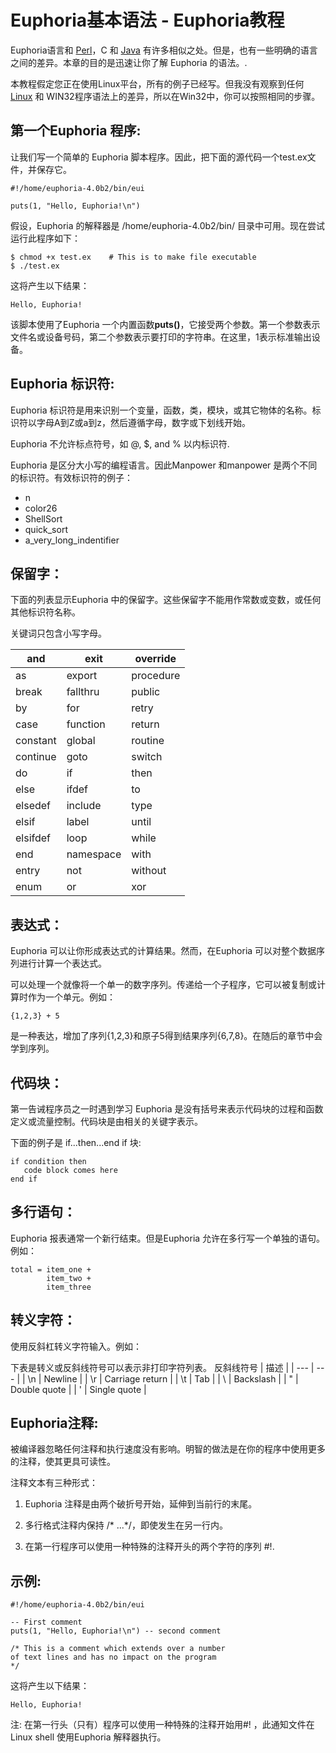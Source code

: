 # Euphoria基本语法 - Euphoria教程

Euphoria语言和 [Perl](http://www.yiibai.com/perl)，C 和 [Java](http://www.yiibai.com/java) 有许多相似之处。但是，也有一些明确的语言之间的差异。本章的目的是迅速让你了解 Euphoria 的语法。.

本教程假定您正在使用Linux平台，所有的例子已经写。但我没有观察到任何 [Linux](http://www.yiibai.com/linux) 和 WIN32程序语法上的差异，所以在Win32中，你可以按照相同的步骤。


## 第一个Euphoria 程序:

让我们写一个简单的 Euphoria 脚本程序。因此，把下面的源代码一个test.ex文件，并保存它。
 

```
#!/home/euphoria-4.0b2/bin/eui

puts(1, "Hello, Euphoria!\n")

```


假设，Euphoria 的解释器是 /home/euphoria-4.0b2/bin/ 目录中可用。现在尝试运行此程序如下：
 

```
$ chmod +x test.ex    # This is to make file executable
$ ./test.ex

```


这将产生以下结果：
 

```
Hello, Euphoria!

```


该脚本使用了Euphoria 一个内置函数**puts()**，它接受两个参数。第一个参数表示文件名或设备号码，第二个参数表示要打印的字符串。在这里，1表示标准输出设备。


## Euphoria 标识符:

Euphoria 标识符是用来识别一个变量，函数，类，模块，或其它物体的名称。标识符以字母A到Z或a到z，然后遵循字母，数字或下划线开始。

Euphoria 不允许标点符号，如 @, $, and % 以内标识符.

Euphoria 是区分大小写的编程语言。因此Manpower 和manpower 是两个不同的标识符。有效标识符的例子：

*   n
*   color26
*   ShellSort
*   quick_sort
*   a_very_long_indentifier


## 保留字：

下面的列表显示Euphoria 中的保留字。这些保留字不能用作常数或变数，或任何其他标识符名称。

关键词只包含小写字母。

| and | exit | override |
| --- | --- | --- |
| as | export | procedure |
| break | fallthru | public |
| by | for | retry |
| case | function | return |
| constant | global | routine |
| continue | goto | switch |
| do | if | then |
| else | ifdef | to |
| elsedef | include | type |
| elsif | label | until |
| elsifdef | loop | while |
| end | namespace | with |
| entry | not | without |
| enum | or | xor |


## 表达式：

Euphoria 可以让你形成表达式的计算结果。然而，在Euphoria 可以对整个数据序列进行计算一个表达式。

可以处理一个就像将一个单一的数字序列。传递给一个子程序，它可以被复制或计算时作为一个单元。例如：
 

```
{1,2,3} + 5

```


是一种表达，增加了序列{1,2,3}和原子5得到结果序列{6,7,8}。在随后的章节中会学到序列。


## 代码块：

第一告诫程序员之一时遇到学习 Euphoria 是没有括号来表示代码块的过程和函数定义或流量控制。代码块是由相关的关键字表示。

下面的例子是 if...then...end if 块:
 

```
if condition then
   code block comes here
end if

```


## 多行语句：

Euphoria 报表通常一个新行结束。但是Euphoria 允许在多行写一个单独的语句。例如：
 

```
total = item_one + 
        item_two + 
        item_three

```


## 转义字符：

使用反斜杠转义字符输入。例如：

下表是转义或反斜线符号可以表示非打印字符列表。
 反斜线符号 | 描述 |
| --- | --- |
| \n | Newline |
| \r | Carriage return |
| \t | Tab |
| \\ | Backslash |
| \" | Double quote |
| \' | Single quote |


## Euphoria注释:

被编译器忽略任何注释和执行速度没有影响。明智的做法是在你的程序中使用更多的注释，使其更具可读性。

注释文本有三种形式：

1.  Euphoria 注释是由两个破折号开始，延伸到当前行的末尾。

2.  多行格式注释内保持 /* ...*/，即使发生在另一行内。

3.  在第一行程序可以使用一种特殊的注释开头的两个字符的序列 #!.

## 示例:
 

```
#!/home/euphoria-4.0b2/bin/eui

-- First comment
puts(1, "Hello, Euphoria!\n") -- second comment

/* This is a comment which extends over a number
of text lines and has no impact on the program
*/

```


这将产生以下结果：
 

```
Hello, Euphoria!

```


注: 在第一行头（只有）程序可以使用一种特殊的注释开始用#! ，此通知文件在Linux shell 使用Euphoria 解释器执行。

 